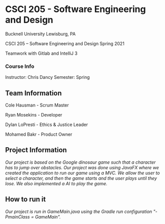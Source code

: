 # CSCI 205 - Software Engineering and Design
Bucknell University
Lewisburg, PA

CSCI 205 – Software Engineering and Design Spring 2021

Teamwork with Gitlab and IntelliJ 3
### Course Info
Instructor: Chris Dancy
Semester: Spring
## Team Information
Cole Hausman - Scrum Master

Ryan Mosekins - Developer

Dylan LoPresti - Ethics & Justice Leader

Mohamed Bakr - Product Owner
## Project Information
*Our project is based on the Google dinosaur game such that a character has to jump over obstacles. Our project was done
using JavaFX where we created the application to run our game using a MVC. We allow the user to select a character, and 
then the game starts and the user plays until they lose. We also implemented a AI to play the game.*
## How to run it
*Our project is run in GameMain.java using the Gradle run configuration "-PmainClass = GameMain".*